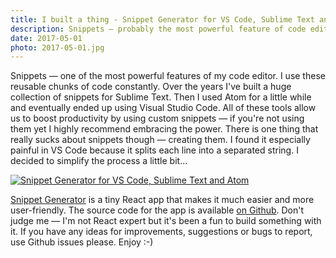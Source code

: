 ```yaml
---
title: I built a thing - Snippet Generator for VS Code, Sublime Text and Atom
description: Snippets — probably the most powerful feature of code editors. I love using them but I don't like creating them manually. Let me simplify things a little bit.
date: 2017-05-01
photo: 2017-05-01.jpg
---
```


Snippets — one of the most powerful features of my code editor. I use these reusable chunks of code constantly. Over the years I've built a huge collection of snippets for Sublime Text. Then I used Atom for a little while and eventually ended up using Visual Studio Code. All of these tools allow us to boost productivity by using custom snippets — if you're not using them yet I highly recommend embracing the power. There is one thing that really sucks about snippets though — creating them. I found it especially painful in VS Code because it splits each line into a separated string. I decided to simplify the process a little bit…

[![Snippet Generator for VS Code, Sublime Text and Atom](/photos/2017-05-01-1.jpg)](https://pawelgrzybek.com/snippet-generator/)

[Snippet Generator](https://pawelgrzybek.com/snippet-generator/) is a tiny React app that makes it much easier and more user-friendly. The source code for the app is available [on Github](https://github.com/pawelgrzybek/snippet-generator). Don't judge me — I'm not React expert but it's been a fun to build something with it. If you have any ideas for improvements, suggestions or bugs to report, use Github issues please. Enjoy :-)
